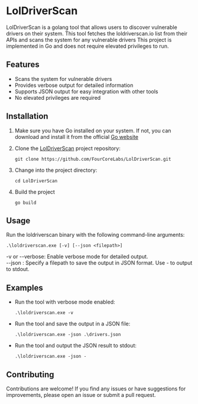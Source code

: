 # LolDriverScan

LolDriverScan is a golang tool that allows users to discover vulnerable drivers on their system.
This tool fetches the loldriverscan.io list from their APIs and scans the system for any vulnerable drivers
This project is implemented in Go and does not require elevated privileges to run.

## Features

- Scans the system for vulnerable drivers
- Provides verbose output for detailed information
- Supports JSON output for easy integration with other tools
- No elevated privileges are required

## Installation

1. Make sure you have Go installed on your system. If not, you can download and install it from the official [Go website](https://golang.org/dl/)

2. Clone the [LolDriverScan](https://github.com/FourCoreLabs/LolDriverScan) project repository:

   ```shell
   git clone https://github.com/FourCoreLabs/LolDriverScan.git
   ```

3. Change into the project directory:

   ```shell
   cd LolDriverScan
   ```

4. Build the project
   ```shell
   go build
   ```

## Usage
Run the loldriverscan binary with the following command-line arguments:

   ```shell
   .\loldriverscan.exe [-v] [--json <filepath>]
   ```

-v or --verbose: Enable verbose mode for detailed output.  
--json <filepath>: Specify a filepath to save the output in JSON format. Use - to output to stdout.

## Examples

* Run the tool with verbose mode enabled:
   ```shell
   .\loldriverscan.exe -v
   ```

* Run the tool and save the output in a JSON file:
   ```shell
   .\loldriverscan.exe -json .\drivers.json
   ```

* Run the tool and output the JSON result to stdout:
   ```shell
   .\loldriverscan.exe -json -
   ```

## Contributing
Contributions are welcome! If you find any issues or have suggestions for improvements, please open an issue or submit a pull request.
